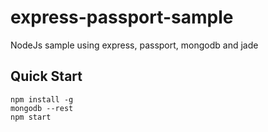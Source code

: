 # express-passport-sample
NodeJs sample using express, passport, mongodb and jade

## Quick Start

```
npm install -g
mongodb --rest
npm start